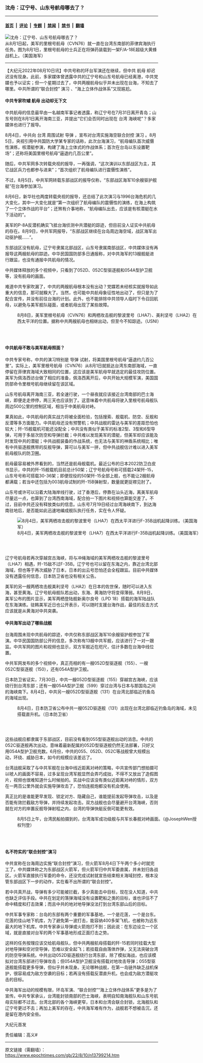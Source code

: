 ### 沈舟：辽宁号、山东号航母哪去了？

---

#### [首页](../../../..?n13799214) &nbsp;|&nbsp; [评论](../../../../../epoch-comment?n13799214) &nbsp;|&nbsp; [专题](../../../../../epoch-special?n13799214) &nbsp;|&nbsp; [禁闻](../../../../../epoch-news?n13799214) &nbsp;|&nbsp; [禁书](../../../../../books?n13799214) &nbsp;|&nbsp; [翻墙](https://github.com/gfw-breaker/nogfw/blob/master/README.md?n13799214)


<div><img alt="沈舟：辽宁号、山东号航母哪去了？" class="attachment-djy_600_400 size-djy_600_400 wp-post-image" src="https://i.epochtimes.com/assets/uploads/2022/08/id13799218-220801-N-DW158-2027-600x400.jpg"/>
<div class="caption">
 从8月1日起，美军的里根号航母（CVN76）就一直在台湾东南部的菲律宾海执行任务。图为8月1日，里根号航母的士兵正在将弹药装载到一架F/A-18E超级大黄蜂战机上。（美国海军）
</div></div><hr/><div class="post_content" id="artbody" itemprop="articleBody">
 <!-- article content begin -->
 <p>
  【大纪元2022年08月10日讯】中共号称的环台军演还在继续，但中共
  <ok href="https://www.epochtimes.com/gb/tag/%E8%88%AA%E6%AF%8D.html">
   航母
  </ok>
  却迟迟没有现身。此前，多家媒体曾透露中共的辽宁号和山东号航母已经离港，中共党媒也予以证实；但一个星期过去了，中共两艘航母似乎并未出现在台海，不知去了哪里。中共所谓的“联合封控”
  <ok href="https://www.epochtimes.com/gb/tag/%E6%BC%94%E4%B9%A0.html">
   演习
  </ok>
  、“海上立体作战体系”又现尴尬。
 </p>
 <h4>
  <strong>
   中共专家吹嘘
   <ok href="https://www.epochtimes.com/gb/tag/%E8%88%AA%E6%AF%8D.html">
    航母
   </ok>
   出动却无下文
  </strong>
 </h4>
 <p>
  中共航母的信息最早由一名越南军事记者透露，称辽宁号在7月31日离开青岛；山东号则在8月1日离开海南三亚，并提出“它们会否同时出现在
  <ok href="https://www.epochtimes.com/gb/tag/%E5%8F%B0%E6%B9%BE.html">
   台湾
  </ok>
  海峡呢”？多家媒体也进行了报导。
 </p>
 <p>
  8月4日，中共向
  <ok href="https://www.epochtimes.com/gb/tag/%E5%8F%B0%E6%B9%BE.html">
   台湾
  </ok>
  周围试射
  <ok href="https://www.epochtimes.com/gb/tag/%E5%AF%BC%E5%BC%B9.html">
   导弹
  </ok>
  ，宣布对台湾实施海空联合封控
  <ok href="https://www.epochtimes.com/gb/tag/%E6%BC%94%E4%B9%A0.html">
   演习
  </ok>
  。8月5日，央视引用中共国防大学某专家的话称，此次台海演习，“航母编队首次威慑性演练，核潜艇参演，构建了海上立体式的作战体系；首次在台岛以东设置靶场”；还称将美国里根号航母“逼退约几百公里”。
 </p>
 <p>
  随后，中共军网多次转载央视的报导，一再强调，“这次演训以东部战区为主，其它战区兵力也都参与进来”；“首次组织了航母编队进行震慑性演练”。
 </p>
 <p>
  不过，8月5日，中共军网转载东部战区的报导仅称，“东部战区海军10余艘驱护舰艇”在台海参加演习。
 </p>
 <p>
  8月6日，新华社也两度转载央视的报导，还总结了此次演习与1996台海危机的几大变化，其中一大变化就是“第一次组织了航母编队的震慑性的演练，在海上构筑了一个立体作战的平台”；还煞有介事地称，“航母编队出去，应该是有核潜艇在水下活动的”。
 </p>
 <p>
  美军的P-8A反潜机确实飞抵台海侦测中共潜艇的踪迹，但目前没人证实中共航母的存在。8月9日，中共军网报导，“东部战区继续在台岛周边海空域，战区海军出动驱护舰……”。
 </p>
 <p>
  东部战区没有航母，辽宁号隶属北部战区，山东号隶属南部战区，中共媒体没有再报导这两艘航母的踪迹。中华民国国防部多日通报称，对中共海军的13艘舰艇进行跟监，也没有通报中共航母的情况。
 </p>
 <p>
  中共媒体释放的多个视频中，只看到了052D、052C型驱逐舰和054A型护卫舰等，没有航母的画面。
 </p>
 <p>
  难道中共专家吹漏了，中共的两艘航母根本没有出动？党媒若未经核实就报导如此重大的信息，那可就糗大了。当然，也可能中共航母象征性地出动了，但只是为了配合宣传，并没有前往台海的计划。此外，也不能排除中共领导人临时下令召回航母，以避免与美军舰队碰面，或者航母出现了某些故障。
 </p>
 <figure aria-describedby="caption-attachment-13799217" class="wp-caption aligncenter" id="attachment_13799217" style="width: 600px">
  <ok href="https://i.epochtimes.com/assets/uploads/2022/08/id13799217-US-carrier-location_20220808_cut.jpg" target="_blank">
   <img alt="" class="size-large wp-image-13799217" src="https://i.epochtimes.com/assets/uploads/2022/08/id13799217-US-carrier-location_20220808_cut-600x401.jpg"/>
  </ok>
  <br/><figcaption class="wp-caption-text" id="caption-attachment-13799217">
   8月8日，美军里根号航母（CVN76）和两栖攻击舰的黎波里号（LHA7）、美利坚号（LHA2）在西太平洋的位置。据称中共两艘航母也相继出动，但至今不知踪迹。（USNI）
  </figcaption><br/>
 </figure><br/>
 <h4>
  <strong>
   中共航母不敢与美军航母照面？
  </strong>
 </h4>
 <p>
  中共专家号称，中共的演习特别是
  <ok href="https://www.epochtimes.com/gb/tag/%E5%AF%BC%E5%BC%B9.html">
   导弹
  </ok>
  试射，将美国里根号航母“逼退约几百公里”。实际上，美军里根号航母（CVN76）从8月1日就抵达台湾东南部海域，一直停留在菲律宾海域大致相同的位置，这应该是美军航母早就选定的最佳攻防位置。美军为佩洛西访台做了相应的准备，佩洛西离开后，中共开始大规模军演，美国国防部命令里根号航母继续留在该区域。
 </p>
 <p>
  山东号航母离开海南三亚，若全速行驶，一个昼夜就应该接近台湾南部的巴士海峡，即便走走停停，两三天也应该到了。这意味着中共航母将驶入里根号航母舰队周边500公里的控制区域，相当于中美航母对峙。
 </p>
 <p>
  果真如此，中共航母的真实战力将被全面检验，包括搜索、舰载机、防空、反舰和反潜等多方面能力。中共航母还没有预警机；中共战舰的雷达与美军的差距恐怕也较大；歼-15舰载机可能还没配全；中共没有类似于美军的标准2型、3型和6型导弹，可用于多层次防空和导弹拦截；中共难以发现美军的潜艇，但美军却应该能及时发现中共的潜艇；中共战舰装备的作战系统，也无法与美军的神盾系统相比；唯有中共驱逐舰携带的反舰导弹，算可以与美军一拼，但中共战舰估计难以进入美军航母舰队的防卫圈。
 </p>
 <p>
  航母最容易被外界看到的，当然还是航母舰载机。最近公布的日本2022防卫白皮书显示，中共的歼-15舰载机目前总计50架；辽宁号航母号称可搭载24架歼-15，山东号号称可搭载30-36架；即便现役的50架歼-15全部上舰，也不能让2艘航母都满载；若当中还包括为003航母试制的歼-15B弹射型，数量就更捉襟见肘了。
 </p>
 <p>
  山东号或许可以沿着大陆海岸线行驶，过了香港后，停靠在汕头近海，离美军航母尽量远一点，也算到了台湾西南海域，配合拍一下图片和视频也算能交差了。不过，目前中共还没有释放类似的信息。山东号7月19日经过台湾海峡南下，到达海南驻地后，是否能如此迅速地编成舰队执行任务，实在令人怀疑。
 </p>
 <figure aria-describedby="caption-attachment-13799219" class="wp-caption aligncenter" id="attachment_13799219" style="width: 600px">
  <ok href="https://i.epochtimes.com/assets/uploads/2022/08/id13799219-220804-N-VJ326-1263.jpg" target="_blank">
   <img alt="8月4日，美军两栖攻击舰的黎波里号（LHA7）在西太平洋进行F-35B战机起降训练。（美国海军）" class="size-large wp-image-13799219" src="https://i.epochtimes.com/assets/uploads/2022/08/id13799219-220804-N-VJ326-1263-600x400.jpg"/>
  </ok>
  <br/><figcaption class="wp-caption-text" id="caption-attachment-13799219">
   8月4日，美军两栖攻击舰的黎波里号（LHA7）在西太平洋进行F-35B战机起降训练。（美国海军）
  </figcaption><br/>
 </figure><br/>
 <p>
  辽宁号航母若再次穿越宫古海峡，将与冲绳海域的美军两栖攻击舰的黎波里号（LHA7）相遇，歼-15敌不过F-35B。辽宁号也可以留在东海之内，靠近台湾北部海域，但也等于再次威胁了日本，日本的出云号恐怕还会全程跟监。目前中共媒体没有透露任何信息，日本防卫省也没有相关公告。
 </p>
 <p>
  美军的另一艘两栖攻击舰美利坚号（LHA2）在日本的佐世保，随时可以进入东海，甚至黄海。辽宁号航母舰队若出动，东海、黄海防守将变得薄弱。8月9日，美军公布的图片显示，美军两栖登陆舰新奥尔良号（LPD 18）搭载的海军陆战队在东海演练。驻韩美军近日也公开表示，可以随时支援台海作战，最佳的反击方式应该就是从黄海对中共突袭。
 </p>
 <h4>
  <strong>
   中共海军出动了哪些战舰
  </strong>
 </h4>
 <p>
  台海周围未现中共航母的踪迹，中共仅称东部战区海军10余艘驱护舰参加了军演。中华民国国防部公开的信息，多次称有13艘中共军舰，应该进行了一对一跟监。中共军网的图片和视频也显示，双方军舰近在咫尺，估计多数在台海中线位置。
 </p>
 <p>
  中共军网发布的多个视频中，真正亮相的有一艘052D型驱逐舰（155）、一艘052C型驱逐舰（150），还有054A型护卫舰。
 </p>
 <p>
  日本防卫省证实，7月30日，中共一艘052D型驱逐舰（155）穿越宫古海峡，应该绕行到台湾东部；还有一艘054A型护卫舰（599）穿过台湾与日本与那国岛之间的海峡南下。8月4日，中共另一艘052D型驱逐舰（131）在台湾北部临近钓鱼岛的海域出现。
 </p>
 <figure aria-describedby="caption-attachment-13799227" class="wp-caption aligncenter" id="attachment_13799227" style="width: 600px">
  <ok href="https://i.epochtimes.com/assets/uploads/2022/08/id13799227-052D_131_20220804.jpg" target="_blank">
   <img alt="" class="size-large wp-image-13799227" src="https://i.epochtimes.com/assets/uploads/2022/08/id13799227-052D_131_20220804-600x246.jpg"/>
  </ok>
  <br/><figcaption class="wp-caption-text" id="caption-attachment-13799227">
   8月4日，日本防卫省公布中共一艘052D驱逐舰（131）出现在台湾北部临近钓鱼岛的海域，未见搭载直升机。（日本防卫省）
  </figcaption><br/>
 </figure><br/>
 <p>
  这些战舰应都隶属于东部战区，目前没有看到055型驱逐舰出动的消息。中共的052C驱逐舰再次出动，意味着最新配属的052D型驱逐舰仍然无法部署，只好又用054A型护卫舰充数。6月份，中共的055、052D、052C等战舰曾大规模出动，环绕、威胁日本，如今的规模应该差远了。
 </p>
 <p>
  台湾战舰采取了与中共军舰在台海中线近距离对峙的策略，中共宣传部门想拍摄可以唬人的画面不容易，过多呈现台湾军舰显然会弄巧成拙，不得不又放出了造假图片，视频也很难知道什么时候拍的。实战中应该没有类似近距离对峙的情形，双方在一两百公里外就会实施导弹攻击了，恐怕连舰炮都没有机会使用。
 </p>
 <p>
  真正比的是谁能更早发现、锁定对方、隐藏自己，谁能提前发起导弹攻击，以及是否能有效拦截敌方导弹，并持续发起攻击。双方战舰也会尽量避开台湾海峡，否则就在对方的岸置反舰导弹射程之内，台湾的导弹快艇反倒可能更有效。
 </p>
 <figure aria-describedby="caption-attachment-13798701" class="wp-caption aligncenter" id="attachment_13798701" style="width: 600px">
  <ok href="https://i.epochtimes.com/assets/uploads/2022/08/id13798701-FZniWPOUYAI7svu.jpeg" target="_blank">
   <img alt="" class="size-large wp-image-13798701" src="https://i.epochtimes.com/assets/uploads/2022/08/id13798701-FZniWPOUYAI7svu-600x419.jpeg"/>
  </ok>
  <br/><figcaption class="wp-caption-text" id="caption-attachment-13798701">
   8月5日上午，台湾民船拍摄到的，台湾海军成功级舰与共军长春舰对峙画面。（@JosephWen授权刊登）
  </figcaption><br/>
 </figure><br/>
 <h4>
  <strong>
   名不符实的“联合封控”演习
  </strong>
 </h4>
 <p>
  中共宣称在台海周边实施“联合封控”演习，但火箭军8月4日下午两个多小时就完工了。中共媒体称之为东部战区火箭军，但火箭军归中共军委直属，并未划归各战区。火箭军直接执行军委的命令，还没完成试射就宣告结束相关海域封控，根本没管东部战区下一步的动作，实在看不出所谓的“联合封控”。
 </p>
 <p>
  若中共真开战，导弹有多少可能被拦截，多少真能击中目标，现在没人知道，中共也缺乏评估手段。中共在划定的落弹海域没有设置靶船之类的目标，谁也评估不了命中精度和打击效果；而且中共的地对地导弹没法打到台湾东部山后的目标。
 </p>
 <p>
  中共军事专家称：台岛的东部有两个重要的军事基地，一个是花莲，一个是台东。花莲的佳山地下机库，为了避免第一波打击，能容纳400多架飞机，也被称为远东最大的地下机库。中共专家承认导弹或火箭炮打不到；因此说：在东边设立一个区域，就是直接对台军的两个军事基地形成正面打击之势。
 </p>
 <p>
  这样的任务按理应该交给航母舰队，但中共两艘航母搭载的歼-15若同时挂载大型对地导弹和空对空导弹，恐难以安全起飞；若挂载自由落体炸弹，又无法突破台湾的防空导弹系统。中共出动052D驱逐舰绕行台湾东部，除了模拟海战，也应该模拟对台湾东部进行导弹攻击；但054A型护卫舰没有搭载对地攻击导弹；055型驱逐舰能搭载更多导弹，但似乎并未现身。无论哪种战舰，在第一岛链外缺乏战机保护，很容易成为敌方空袭的目标；若再没有搭载反潜直升机，也会成为敌方潜艇攻击的目标。
 </p>
 <p>
  中共海军出动的规模有限，环岛军演、“联合封控”“海上立体作战体系”更多是为了宣传。中共专家承认，台湾能封锁南部的巴士海峡，表明自知南海舰队和山东号航母实际都不过去。台湾北部的各个海峡更窄，日本和台湾会联合封锁，北海舰队和辽宁号更过不去；再加上美军的存在，中共海军难有作为，战舰若不想被击沉，还是留在港内安全些。
 </p>
 <p>
  大纪元首发
 </p>
 <p>
  责任编辑：高义#
 </p>
 <!-- article content end -->
 <div id="below_article_ad">
 </div>
</div>


---

原文链接（需翻墙）：https://www.epochtimes.com/gb/22/8/10/n13799214.htm